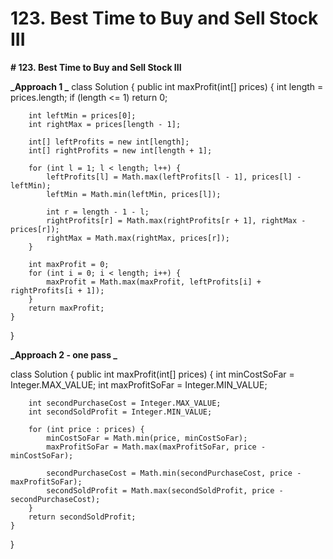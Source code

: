 # 123. Best Time to Buy and Sell Stock III

**# 123. Best Time to Buy and Sell Stock III**

**_Approach 1 _**
class Solution {
    public int maxProfit(int[] prices) {
        int length = prices.length;
        if (length <= 1) return 0;
        
        int leftMin = prices[0];
        int rightMax = prices[length - 1];
        
        int[] leftProfits = new int[length];
        int[] rightProfits = new int[length + 1];
        
        for (int l = 1; l < length; l++) {
            leftProfits[l] = Math.max(leftProfits[l - 1], prices[l] - leftMin);
            leftMin = Math.min(leftMin, prices[l]);
            
            int r = length - 1 - l;
            rightProfits[r] = Math.max(rightProfits[r + 1], rightMax - prices[r]);
            rightMax = Math.max(rightMax, prices[r]);
        }
        
        int maxProfit = 0;
        for (int i = 0; i < length; i++) {
            maxProfit = Math.max(maxProfit, leftProfits[i] + rightProfits[i + 1]);
        }
        return maxProfit;
    }
}

**_Approach 2 - one pass _**

class Solution {
    public int maxProfit(int[] prices) {
        int minCostSoFar = Integer.MAX_VALUE;
        int maxProfitSoFar = Integer.MIN_VALUE;
        
        int secondPurchaseCost = Integer.MAX_VALUE;
        int secondSoldProfit = Integer.MIN_VALUE;
        
        for (int price : prices) {
            minCostSoFar = Math.min(price, minCostSoFar);
            maxProfitSoFar = Math.max(maxProfitSoFar, price - minCostSoFar);
            
            secondPurchaseCost = Math.min(secondPurchaseCost, price - maxProfitSoFar);
            secondSoldProfit = Math.max(secondSoldProfit, price - secondPurchaseCost);           
        }        
        return secondSoldProfit;
    }
}
